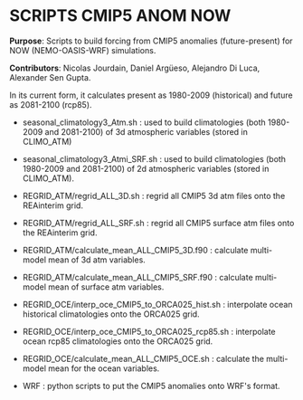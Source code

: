# SCRIPTS CMIP5 ANOM NOW

**Purpose**: Scripts to build forcing from CMIP5 anomalies (future-present) for NOW (NEMO-OASIS-WRF) simulations.

**Contributors**: Nicolas Jourdain, Daniel Argüeso, Alejandro Di Luca, Alexander Sen Gupta. 

In its current form, it calculates present as 1980-2009 (historical) and future as 2081-2100 (rcp85).

* seasonal\_climatology3\_Atm.sh : used to build climatologies (both 1980-2009 and 2081-2100) of 3d atmospheric variables (stored in CLIMO\_ATM)

* seasonal\_climatology3\_Atmi\_SRF.sh : used to build climatologies (both 1980-2009 and 2081-2100) of 2d atmospheric variables (stored in CLIMO\_ATM).

* REGRID\_ATM/regrid\_ALL\_3D.sh : regrid all CMIP5 3d atm files onto the REAinterim grid.

* REGRID\_ATM/regrid\_ALL\_SRF.sh : regrid all CMIP5 surface atm files onto the REAinterim grid.

* REGRID\_ATM/calculate\_mean\_ALL\_CMIP5\_3D.f90 : calculate multi-model mean of 3d atm variables. 

* REGRID\_ATM/calculate\_mean\_ALL\_CMIP5\_SRF.f90 : calculate multi-model mean of surface atm variables. 

* REGRID\_OCE/interp\_oce\_CMIP5\_to\_ORCA025\_hist.sh : interpolate ocean historical climatologies onto the ORCA025 grid.

* REGRID\_OCE/interp\_oce\_CMIP5\_to\_ORCA025\_rcp85.sh : interpolate ocean rcp85 climatologies onto the ORCA025 grid.

* REGRID\_OCE/calculate\_mean\_ALL\_CMIP5\_OCE.sh : calculate the multi-model mean for the ocean variables.

* WRF : python scripts to put the CMIP5 anomalies onto WRF's format.
